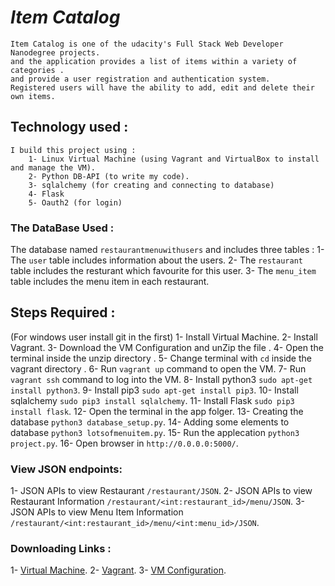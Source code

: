 # ***Item Catalog*** 
    Item Catalog is one of the udacity's Full Stack Web Developer Nanodegree projects.
    and the application provides a list of items within a variety of categories .
    and provide a user registration and authentication system. 
    Registered users will have the ability to add, edit and delete their own items.

## Technology used :
    I build this project using :
        1- Linux Virtual Machine (using Vagrant and VirtualBox to install and manage the VM).
        2- Python DB-API (to write my code).
        3- sqlalchemy (for creating and connecting to database)
        4- Flask 
        5- Oauth2 (for login)

### The DataBase Used :
The database named `restaurantmenuwithusers` and includes three tables :
1- The `user` table includes information about the users.
2- The `restaurant` table includes the resturant which favourite for this user.
3- The `menu_item` table includes the menu item in each restaurant.

## Steps Required : 
(For windows user install git in the first)
1- Install Virtual Machine.
2- Install Vagrant.
3- Download the VM Configuration  and unZip the file .
4- Open the terminal inside the unzip directory .
5- Change terminal with `cd` inside the vagrant directory .
6- Run `vagrant up` command to open the VM.
7- Run `vagrant ssh` command to log  into the VM.
8- Install python3 `sudo apt-get install python3`.
9- Install pip3 `sudo apt-get install pip3`.
10- Install sqlalchemy `sudo pip3 install sqlalchemy`.
11- Install Flask `sudo pip3 install flask`.
12- Open the terminal in the app folger.
13- Creating the database `python3 database_setup.py`.
14- Adding some elements to database `python3 lotsofmenuitem.py`.
15- Run the applecation `python3 project.py`.
16- Open browser in `http://0.0.0.0:5000/`.
### View JSON endpoints:
1- JSON APIs to view Restaurant
    ``/restaurant/JSON``.
2- JSON APIs to view Restaurant Information 
    ``/restaurant/<int:restaurant_id>/menu/JSON``.
3- JSON APIs to view Menu Item Information
    ``/restaurant/<int:restaurant_id>/menu/<int:menu_id>/JSON``.

### Downloading Links : ###
1- [Virtual Machine](https://www.virtualbox.org/wiki/Download_Old_Builds_5_1).
2- [Vagrant](https://www.vagrantup.com/).
3- [VM Configuration](https://s3.amazonaws.com/video.udacity-data.com/topher/2018/April/5acfbfa3_fsnd-virtual-machine/fsnd-virtual-machine.zip).